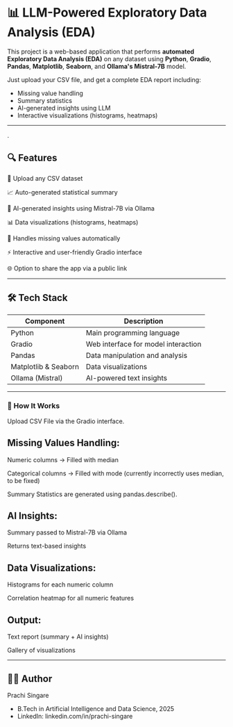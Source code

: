 
# 📊 LLM-Powered Exploratory Data Analysis (EDA)

This project is a web-based application that performs **automated Exploratory Data Analysis (EDA)** on any dataset using **Python**, **Gradio**, **Pandas**, **Matplotlib**, **Seaborn**, and **Ollama's Mistral-7B** model.

Just upload your CSV file, and get a complete EDA report including:
- Missing value handling
- Summary statistics
- AI-generated insights using LLM
- Interactive visualizations (histograms, heatmaps)

---
.

## 🔍 Features
📁 Upload any CSV dataset

📈 Auto-generated statistical summary

🧠 AI-generated insights using Mistral-7B via Ollama

📊 Data visualizations (histograms, heatmaps)

🧼 Handles missing values automatically

⚡ Interactive and user-friendly Gradio interface

🌐 Option to share the app via a public link

---

## 🛠️ Tech Stack

| Component            | Description                         |
| -------------------- | ----------------------------------- |
| Python               | Main programming language           |
| Gradio               | Web interface for model interaction |
| Pandas               | Data manipulation and analysis      |
| Matplotlib & Seaborn | Data visualizations                 |
| Ollama (Mistral)     | AI-powered text insights            |


---
### 🚀 How It Works
Upload CSV File via the Gradio interface.

## Missing Values Handling:

Numeric columns → Filled with median

Categorical columns → Filled with mode (currently incorrectly uses median, to be fixed)

Summary Statistics are generated using pandas.describe().

## AI Insights:

Summary passed to Mistral-7B via Ollama

Returns text-based insights

## Data Visualizations:

Histograms for each numeric column

Correlation heatmap for all numeric features

## Output:

Text report (summary + AI insights)

Gallery of visualizations

---
## 👨‍💻 Author
Prachi Singare
- B.Tech in Artificial Intelligence and Data Science, 2025
- LinkedIn: linkedin.com/in/prachi-singare
